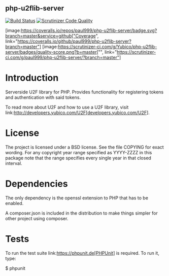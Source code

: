 php-u2flib-server
-----------------


[![Build Status](https://travis-ci.org/paul999/php-u2flib-server.svg?branch=master)](https://travis-ci.org/paul999/php-u2flib-server)
[![Scrutinizer Code Quality](https://scrutinizer-ci.com/g/paul999/php-u2flib-server/badges/quality-score.png?b=master)](https://scrutinizer-ci.com/g/paul999/php-u2flib-server/)

[image:https://coveralls.io/repos/paul999/php-u2flib-server/badge.svg?branch=master&service=github["Coverage", link="https://coveralls.io/github/paul999/php-u2flib-server?branch=master"]
[image:https://scrutinizer-ci.com/g/Yubico/php-u2flib-server/badges/quality-score.png?b=master["", link="https://scrutinizer-ci.com/g/paul999/php-u2flib-server/?branch=master"]

Introduction
============
Serverside U2F library for PHP. Provides functionality for registering
tokens and authentication with said tokens.

To read more about U2F and how to use a U2F library, visit
link:http://developers.yubico.com/U2F[developers.yubico.com/U2F].

License
========
The project is licensed under a BSD license.  See the file COPYING for
exact wording.  For any copyright year range specified as YYYY-ZZZZ in
this package note that the range specifies every single year in that
closed interval.

Dependencies
============
The only dependency is the openssl extension to PHP that has to be enabled.

A composer.json is included in the distribution to make things simpler for
other project using composer.

Tests
=====
To run the test suite link:https://phpunit.de[PHPUnit] is required. To run it, type:

 $ phpunit
